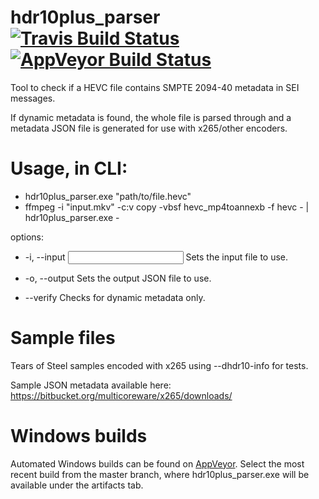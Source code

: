 # hdr10plus_parser [![Travis Build Status](https://travis-ci.org/quietvoid/hdr10plus_parser.svg?branch=master)](https://travis-ci.org/quietvoid/hdr10plus_parser) [![AppVeyor Build Status](https://ci.appveyor.com/api/projects/status/github/quietvoid/hdr10plus_parser?branch=master&svg=true)](https://ci.appveyor.com/project/quietvoid/hdr10plus_parser/history)

Tool to check if a HEVC file contains SMPTE 2094-40 metadata in SEI 
messages.

If dynamic metadata is found, the whole file is parsed through and a 
metadata JSON file is generated for use with x265/other encoders.

# Usage, in CLI:

* hdr10plus_parser.exe "path/to/file.hevc"
* ffmpeg -i "input.mkv" -c:v copy -vbsf hevc_mp4toannexb -f hevc - | hdr10plus_parser.exe -

options:
* -i, --input <INPUT> Sets the input file to use.
* -o, --output <OUTPUT> Sets the output JSON file to use.

* --verify  Checks for dynamic metadata only.

# Sample files
Tears of Steel samples encoded with x265 using --dhdr10-info for tests.

Sample JSON metadata available here: https://bitbucket.org/multicoreware/x265/downloads/

# Windows builds
Automated Windows builds can be found on [AppVeyor](https://ci.appveyor.com/project/quietvoid/hdr10plus-parser/history). Select the most recent build from the master branch, where hdr10plus_parser.exe will be available under the artifacts tab.

